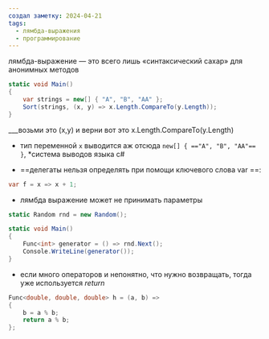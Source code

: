 ```yaml
---
создал заметку: 2024-04-21
tags:
  - лямбда-выражения
  - программирование
---
```

лямбда-выражение — это всего лишь «синтаксический сахар» для анонимных методов
```c#
static void Main()
{
	var strings = new[] { "A", "B", "AA" };
	Sort(strings, (x, y) => x.Length.CompareTo(y.Length));
}
```
___возьми это (x,y) и верни вот это x.Length.CompareTo(y.Length)
- тип переменной `x` выводится аж отсюда `new[] { =="A", "B", "AA"== }`, *система выводов языка c#

- ==делегаты нельзя определять при помощи ключевого слова var ==:
```c#
var f = x => x + 1;
```

- лямбда выражение может не принимать параметры
```c#
static Random rnd = new Random();

static void Main()
{
	Func<int> generator = () => rnd.Next();
	Console.WriteLine(generator());
}
```

- если много операторов и непонятно, что нужно возвращать, тогда уже используется *return*
```c#
Func<double, double, double> h = (a, b) =>
{
	b = a % b;
	return a % b;
};
```